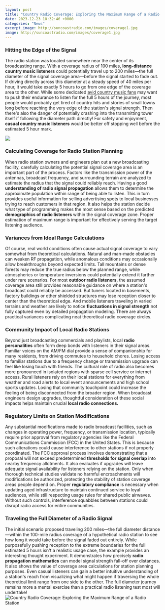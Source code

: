 ```yaml
---
layout: post
title: "Country Radio Coverage: Exploring the Maximum Range of a Radio Station"
date: 2023-12-23 18:32:46 +0000
categories: "News"
excerpt_image: http://suncoastradio.com/images/coverage1.jpg
image: http://suncoastradio.com/images/coverage1.jpg
---
```


### Hitting the Edge of the Signal
The radio station was located somewhere near the center of its broadcasting range. With a coverage radius of 100 miles, **long-distance country music listeners** could potentially travel up to 200 miles—the full diameter of the signal coverage area—before the signal started to fade out. If driving directly across this diameter at a steady speed of 40 miles per hour, it would take exactly 5 hours to go from one edge of the coverage area to the other. 
While some dedicated [avid country music fans](https://fistore.mysenprints.com/collection/agrawal) may want to push their endurance to listen for the full 5 hours of the journey, most people would probably get tired of country hits and stories of small towns long before reaching the very edge of the station's signal strength. Then there's also the danger of potentially crashing into the transmitting tower itself if following the diameter path directly! For safety and enjoyment, **casual country music listeners** would be better off stopping well before the estimated 5 hour mark.

![](http://cdn.theatlantic.com/assets/media/img/posts/2013/11/Screen_Shot_2013_11_21_at_10.18.09_AM/53b57edd9.png)
### Calculating Coverage for Radio Station Planning
When radio station owners and engineers plan out a new broadcasting facility, carefully calculating the potential signal coverage area is an important part of the process. Factors like the transmission power of the antennas, broadcast frequency, and surrounding terrain are analyzed to estimate the radius that the signal could reliably reach. Having a good **understanding of radio signal propagation** allows them to determine the approximate population within range of being able to listen.
This in turn provides useful information for selling advertising spots to local businesses trying to reach customers in that region. It also helps the station decide what type of programming makes the most sense based on the predicted **demographics of radio listeners** within the signal coverage zone. Proper estimation of maximum range is important for effectively serving the target listening audience.
### Variances from Ideal Range Calculations 
Of course, real world conditions often cause actual signal coverage to vary somewhat from theoretical calculations. Natural and man-made obstacles can weaken RF propagation, while anomalous conditions may occasionally allow breakthroughs beyond expected limits. Tall mountains or dense forests may reduce the true radius below the planned range, while atmospherics or temperature inversions could potentially extend it farther under rare scenarios. 
For most **outdoor radio listeners**, the assumed coverage area still provides reasonable guidance on where a station's broadcast could reliably be accessed. But tuners located in basements, factory buildings or other shielded structures may lose reception closer to center than the theoretical edge. And mobile listeners traveling in varied terrains and weather are likely to notice **fluctuations in signal strength** not fully captured even by detailed propagation modeling. There are always practical variances complicating neat theoretical radio coverage circles.
### Community Impact of Local Radio Stations
Beyond just broadcasting commercials and playlists, local **radio personalities** often form deep bonds with listeners in their signal areas. Familiar voices on the AM/FM dial provide a sense of companionship for many residents, from driving commutes to household chores. Losing access to familiar stations due to a frequency change or transmission upgrade can feel like losing touch with friends. 
The cultural role of radio also becomes more pronounced in isolated regions with sparse cell service or internet access. Rural listeners rely on their local stations for everything from weather and road alerts to local event announcements and high school sports updates. Losing that community touchpoint could increase the feeling of being disconnected from the broader region. When broadcast engineers design upgrades, thoughtful consideration of these social impacts helps maintain crucial **local radio connections.**
### Regulatory Limits on Station Modifications
Any substantial modifications made to radio broadcast facilities, such as changes in operating power, frequency, or transmission location, typically require prior approval from regulatory agencies like the Federal Communications Commission (FCC) in the United States. This is because such alterations could cause interference to other stations if not properly coordinated. 
The FCC approval process involves demonstrating that a proposal will not exceed predetermined **thresholds for signal overlap** into nearby frequency allotments. It also evaluates if upgrades will leave adequate signal availability for listeners relying on the station. Only when thorough technical studies validate no harmful encroachments will modifications be authorized, protecting the stability of station coverage areas people depend on. 
Proper **regulatory compliance** is necessary when updating aged infrastructure to maintain continued service to loyal audiences, while still respecting usage rules for shared public airwaves. Without such controls, interference squabbles between stations could disrupt radio access for entire communities.
### Traveling the Full Diameter of a Radio Signal 
The initial scenario proposed traveling 200 miles—the full diameter distance—within the 100-mile radius coverage of a hypothetical radio station to see how long it would take before the signal faded out entirely. While purposefully pushing reception to the extreme boundaries for the full estimated 5 hours isn't a realistic usage case, the example provides an interesting thought experiment.
It demonstrates how precisely **radio propagation mathematics** can model signal strength fall-off over distances. It also shows the value of coverage area calculations for station planning purposes. Even casual listeners can gain a better intuitive understanding of a station's reach from visualizing what might happen if traversing the whole theoretical limit range from one side to the other. The full diameter journey remains more a mental exercise than a practical radio listening test most will undertake!
![Country Radio Coverage: Exploring the Maximum Range of a Radio Station](http://suncoastradio.com/images/coverage1.jpg)
